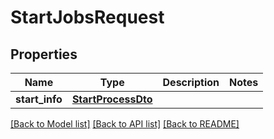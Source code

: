 # StartJobsRequest

## Properties
Name | Type | Description | Notes
------------ | ------------- | ------------- | -------------
**start_info** | [**StartProcessDto**](StartProcessDto.md) |  | 

[[Back to Model list]](../README.md#documentation-for-models) [[Back to API list]](../README.md#documentation-for-api-endpoints) [[Back to README]](../README.md)


